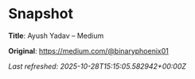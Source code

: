 # Snapshot

**Title**: Ayush Yadav – Medium

**Original**: <https://medium.com/@binaryphoenix01>

_Last refreshed: 2025-10-28T15:15:05.582942+00:00Z_
